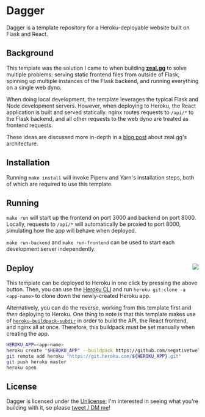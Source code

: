 # Dagger

Dagger is a template repository for a Heroku-deployable website
built on Flask and React.


## Background

This template was the solution I came to when building [**zeal.gg**](https://zeal.gg)
to solve multiple problems: serving static frontend files from outside of Flask,
spinning up multiple instances of the Flask backend, and running everything
on a single web dyno.

When doing local development, the template leverages the typical Flask and Node
development servers. However, when deploying to Heroku, the React application
is built and served statically. nginx routes requests to `/api/*` to the Flask
backend, and all other requests to the web dyno are treated as frontend requests.

These ideas are discussed more in-depth in a
[blog post](https://kevinyap.ca/2020/03/architecting-zeal-gg/) about
zeal.gg's architecture.


## Installation

Running `make install` will invoke Pipenv and Yarn's installation steps, both
of which are required to use this template.


## Running

`make run` will start up the frontend on port 3000 and backend on port 8000. Locally,
requests to `/api/*` will automatically be proxied to port 8000, simulating how the
app will behave when deployed.

`make run-backend` and `make run-frontend` can be used to start each development server independently.


## Deploy <a href="https://heroku.com/deploy?template=https://github.com/iKevinY/dagger/tree/master"><img align="right" src="https://www.herokucdn.com/deploy/button.svg"/></a>

This template can be deployed to Heroku in one click by pressing the above button. Then, you can use
the [Heroku CLI](https://devcenter.heroku.com/articles/heroku-cli) and run
`heroku git:clone -a <app-name>` to clone down the newly-created Heroku app.

Alternatively, you can do the reverse, working from this template first and _then_ deploying
to Heroku. One thing to note is that this template makes use of [`heroku-buildpack-subdir`](https://github.com/negativetwelve/heroku-buildpack-subdir)
in order to build the API, the React frontend, and nginx all at once. Therefore,
this buildpack must be set manually when creating the app.

```sh
HEROKU_APP=<app-name>
heroku create "$HEROKU_APP" --buildpack https://github.com/negativetwelve/heroku-buildpack-subdir.git
git remote add heroku "https://git.heroku.com/${HEROKU_APP}.git"
git push heroku master
heroku open
```

## License

Dagger is licensed under the [Unlicense](LICENSE); I'm interested in seeing what you're
building with it, so please [tweet / DM me](https://twitter.com/iKevinY)!
